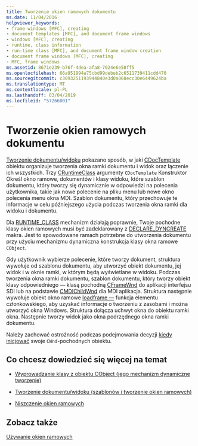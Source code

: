 ```yaml
---
title: Tworzenie okien ramowych dokumentu
ms.date: 11/04/2016
helpviewer_keywords:
- frame windows [MFC], creating
- document templates [MFC], and document frame windows
- windows [MFC], creating
- runtime, class information
- run-time class [MFC], and document frame window creation
- document frame windows [MFC], creating
- MFC, frame windows
ms.assetid: 8671e239-b76f-4dea-afa8-7024e6e58ff5
ms.openlocfilehash: 66a951994a75cbd99debeb2c6511739411cdd470
ms.sourcegitcommit: c3093251193944840e3d0a068ecc30e6449624ba
ms.translationtype: MT
ms.contentlocale: pl-PL
ms.lasthandoff: 03/04/2019
ms.locfileid: "57266001"
---
```

# <a name="creating-document-frame-windows"></a>Tworzenie okien ramowych dokumentu

[Tworzenie dokumentu/widoku](../mfc/document-view-creation.md) pokazano sposób, w jaki [CDocTemplate](../mfc/reference/cdoctemplate-class.md) obiektu organizuje tworzenia okna ramki dokumentu i widok oraz łączenie ich wszystkich. Trzy [CRuntimeClass](../mfc/reference/cruntimeclass-structure.md) argumenty `CDocTemplate` Konstruktor Określ okno ramowe, dokumentów i klasy widoku, które szablon dokumentu, który tworzy się dynamicznie w odpowiedzi na polecenia użytkownika, takie jak nowe polecenie na pliku menu lub nowe okno polecenia menu okna MDI. Szablon dokumentu, który przechowuje te informacje w celu późniejszego użycia podczas tworzenia okna ramki dla widoku i dokumentu.

Dla [RUNTIME_CLASS](../mfc/reference/run-time-object-model-services.md#runtime_class) mechanizm działają poprawnie, Twoje pochodne klasy okien ramowych musi być zadeklarowany z [DECLARE_DYNCREATE](../mfc/reference/run-time-object-model-services.md#declare_dyncreate) makra. Jest to spowodowane ramach potrzebne do utworzenia dokumentu przy użyciu mechanizmu dynamiczna konstrukcja klasy okna ramowe `CObject`.

Gdy użytkownik wybierze polecenie, które tworzy dokument, struktura wywołuje od szablonu dokumentu, aby utworzyć obiekt dokumentu, jej widok i w oknie ramki, w którym będą wyświetlane w widoku. Podczas tworzenia okna ramki dokumentu, szablon dokumentu, który tworzy obiekt klasy odpowiedniego — klasą pochodną [CFrameWnd](../mfc/reference/cframewnd-class.md) do aplikacji interfejsu SDI lub na podstawie [CMDIChildWnd](../mfc/reference/cmdichildwnd-class.md) dla MDI aplikacja. Struktura następnie wywołuje obiekt okno ramowe [loadframe —](../mfc/reference/cframewnd-class.md#loadframe) funkcja elementu członkowskiego, aby uzyskać informacje o tworzeniu z zasobami i można utworzyć okna Windows. Struktura dołącza uchwyt okna do obiektu ramki okna. Następnie tworzy widok jako okna podrzędnego okna ramki dokumentu.

Należy zachować ostrożność podczas podejmowania decyzji [kiedy inicjować](../mfc/when-to-initialize-cwnd-objects.md) swoje `CWnd`-pochodnych obiektu.

## <a name="what-do-you-want-to-know-more-about"></a>Co chcesz dowiedzieć się więcej na temat

- [Wyprowadzanie klasy z obiektu CObject (jego mechanizm dynamiczne tworzenie)](../mfc/deriving-a-class-from-cobject.md)

- [Tworzenie dokumentu/widoku (szablonów i tworzenie okien ramowych)](../mfc/document-view-creation.md)

- [Niszczenie okien ramowych](../mfc/destroying-frame-windows.md)

## <a name="see-also"></a>Zobacz także

[Używanie okien ramowych](../mfc/using-frame-windows.md)
